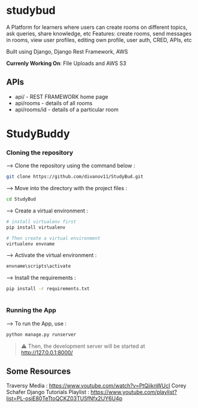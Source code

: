 # studybud
A Platform for learners where users can create rooms on different topics, ask queries, share knowledge, etc
Features: create rooms, send messages in rooms, view user profiles, editing own profile, user auth, CRED, APIs, etc

Built using Django, Django Rest Framework, AWS

**Currenly Working On**: FIle Uploads and AWS S3

## APIs
- api/ - REST FRAMEWORK home page
- api/rooms - details of all rooms
- api/rooms/id - details of a particular room

# StudyBuddy
</div>

### Cloning the repository

--> Clone the repository using the command below :
```bash
git clone https://github.com/divanov11/StudyBud.git

```

--> Move into the directory with the project files : 
```bash
cd StudyBud

```

--> Create a virtual environment :
```bash
# install virtualenv first
pip install virtualenv

# Then create a virtual environment
virtualenv envname

```

--> Activate the virtual environment :
```bash
envname\scripts\activate

```

--> Install the requirements :
```bash
pip install -r requirements.txt

```

#

### Running the App

--> To run the App, use :
```bash
python manage.py runserver

```

> ⚠ Then, the development server will be started at http://127.0.0.1:8000/

## Some Resources
Traversy Media : https://www.youtube.com/watch?v=PtQiiknWUcI
Corey Schafer Django Tutorials Playlist : https://www.youtube.com/playlist?list=PL-osiE80TeTtoQCKZ03TU5fNfx2UY6U4p
